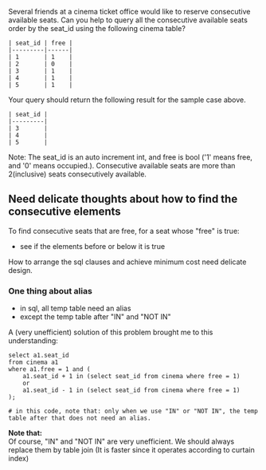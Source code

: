 Several friends at a cinema ticket office would like to reserve consecutive available seats.
Can you help to query all the consecutive available seats order by the seat_id using the following cinema table?

	| seat_id | free |
	|---------|------|
	| 1       | 1    |
	| 2       | 0    |
	| 3       | 1    |
	| 4       | 1    |
	| 5       | 1    |
Your query should return the following result for the sample case above.

	| seat_id |
	|---------|
	| 3       |
	| 4       |
	| 5       |
Note:
The seat_id is an auto increment int, and free is bool ('1' means free, and '0' means occupied.).
Consecutive available seats are more than 2(inclusive) seats consecutively available.

## Need delicate thoughts about how to find the consecutive elements

To find consecutive seats that are free, for a seat whose "free" is true:
+ see if the elements before or below it is true

How to arrange the sql clauses and achieve minimum cost need delicate design.


### One thing about alias

+ in sql, all temp table need an alias
+ except the temp table after "IN" and "NOT IN"

A (very unefficient) solution of this problem brought me to this understanding:

	select a1.seat_id
	from cinema a1
	where a1.free = 1 and (
	    a1.seat_id + 1 in (select seat_id from cinema where free = 1)
	    or
	    a1.seat_id - 1 in (select seat_id from cinema where free = 1)
	);
	
	# in this code, note that: only when we use "IN" or "NOT IN", the temp table after that does not need an alias.

**Note that:**  
Of course, "IN" and "NOT IN" are very unefficient. We should always replace them by table join (It is faster since it operates according to curtain index)